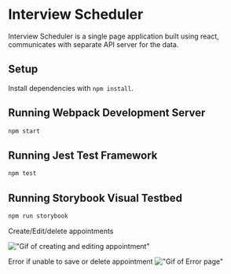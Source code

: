 # Interview Scheduler

Interview Scheduler is a single page application built using react, communicates with separate API server for the data.

## Setup

Install dependencies with `npm install`.

## Running Webpack Development Server

```sh
npm start
```

## Running Jest Test Framework

```sh
npm test
```

## Running Storybook Visual Testbed

```sh
npm run storybook
```

Create/Edit/delete appointments

!["Gif of creating and editing appointment"](https://github.com/Harjeetdhaliwal/scheduler/blob/master/docs/appointments.gif)

Error if unable to save or delete appointment
!["Gif of Error page"](https://github.com/Harjeetdhaliwal/scheduler/blob/master/docs/Errorr.gif)
